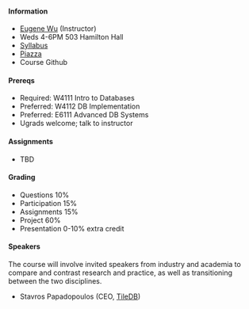 #### Information 

* [Eugene Wu](http://www.eugenewu.net) (Instructor)
* Weds 4-6PM 503 Hamilton Hall
* [Syllabus](./syllabus)
* [Piazza](https://piazza.com/class/j9oswjjbpyj3uz)
* Course Github

#### Prereqs

* Required: W4111 Intro to Databases
* Preferred: W4112 DB Implementation
* Preferred: E6111 Advanced DB Systems
* Ugrads welcome; talk to instructor



#### Assignments

* TBD

#### Grading

* Questions      10% 
* Participation  15% 
* Assignments    15% 
* Project        60%
* Presentation   0-10% extra credit 




#### Speakers 

The course will involve invited speakers from industry and academia to compare and contrast research and practice, as well as transitioning between the two disciplines.

* Stavros Papadopoulos (CEO, [TileDB](http://tiledb.io/))
